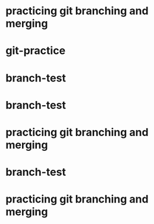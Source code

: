 # practicing git branching and merging
# git-practice
# branch-test
# branch-test
# practicing git branching and merging
# branch-test
# practicing git branching and merging

